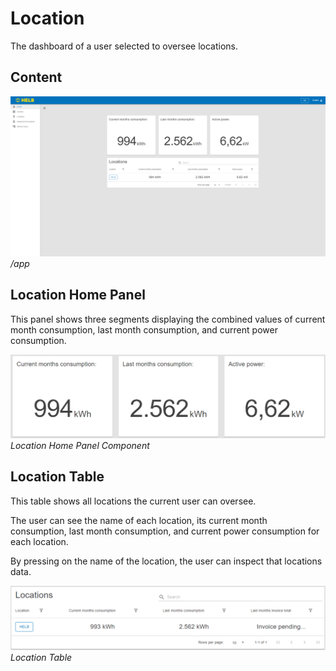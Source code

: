 # Location

The dashboard of a user selected to oversee locations.

## Content

![ENLocationHomePage](../../assets/ENLocationHomePage.png) _/app_

## Location Home Panel

This panel shows three segments displaying the combined values of current month
consumption, last month consumption, and current power consumption.

![ENLocationHomePanel](../../assets/ENLocationHomePanel.png) _Location Home
Panel Component_

## Location Table

This table shows all locations the current user can oversee.

The user can see the name of each location, its current month consumption, last
month consumption, and current power consumption for each location.

By pressing on the name of the location, the user can inspect that locations
data.

![ENLocationsTable](../../assets/ENLocationsTable.png) _Location Table_
